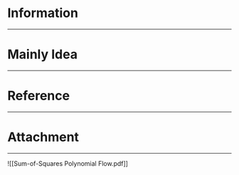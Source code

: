 # Information
---


# Mainly Idea
---


# Reference
---


# Attachment
---
![[Sum-of-Squares Polynomial Flow.pdf]]